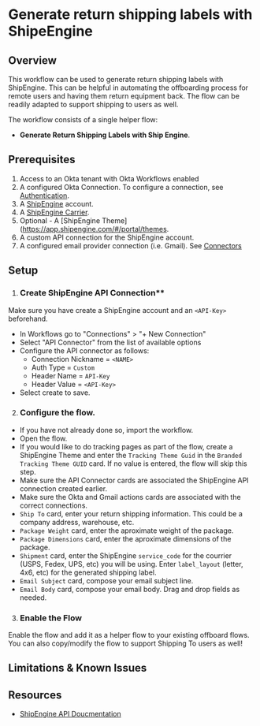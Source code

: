 # Generate return shipping labels with ShipeEngine

## Overview
This workflow can be used to generate return shipping labels with ShipEngine. This can be helpful in automating the offboarding process for remote users and having them return equipment back. The flow can be readily adapted to support shipping to users as well.


The workflow consists of a single helper flow:
- **Generate Return Shipping Labels with Ship Engine**.

## Prerequisites
1. Access to an Okta tenant with Okta Workflows enabled
2. A configured Okta Connection. To configure a connection, see [Authentication](https://help.okta.com/wf/en-us/Content/Topics/Workflows/connector-reference/okta/overviews/authorization.htm).
3. A [ShipEngine](https://www.shipengine.com/) account.
4. A [ShipEngine Carrier](https://www.shipengine.com/docs/carriers/setup/).
5. Optional - A [ShipEngine Theme](https://app.shipengine.com/#/portal/themes. 
6. A custom API connection for the ShipEngine account. 
7. A configured email provider connection (i.e. Gmail). See [Connectors](https://help.okta.com/wf/en-us/Content/Topics/Workflows/connector-reference/connector-reference.htm)

## Setup
1. ### Create ShipEngine API Connection**
Make sure you have create a ShipEngine account and an `<API-Key>` beforehand.
* In Workflows go to "Connections" > "+ New Connection"
* Select "API Connector" from the list of available options
* Configure the API connector as follows:
    * Connection Nickname = `<NAME>`
    * Auth Type = `Custom`
    * Header Name = `API-Key`
    * Header Value = `<API-Key>`
* Select create to save.

2. ### Configure the flow.
* If you have not already done so, import the workflow.
* Open the flow.
* If you would like to do tracking pages as part of the flow, create a ShipEngine Theme and enter the `Tracking Theme Guid` in the `Branded Tracking Theme GUID` card. If no value is entered, the flow will skip this step.
* Make sure the API Connector cards are associated the ShipEngine API connection created earlier.
* Make sure the Okta and Gmail actions cards are associated with the correct connections.
* `Ship To` card, enter your return shipping information. This could be a company address, warehouse, etc.
* `Package Weight` card, enter the aproximate weight of the package.
* `Package Dimensions` card, enter the aproximate dimensions of the package.
* `Shipment` card, enter the ShipEngine `service_code` for the courrier (USPS, Fedex, UPS, etc) you will be using. Enter `label_layout` (letter, 4x6, etc) for the generated shipping label.
* `Email Subject` card, compose your email subject line.
* `Email Body` card, compose your email body. Drag and drop fields as needed.

3. ### Enable the Flow
Enable the flow and add it as a helper flow to your existing offboard flows. You can also copy/modify the flow to support Shipping To users as well!


## Limitations & Known Issues

## Resources
* [ShipEngine API Doucmentation](https://www.shipengine.com/docs/)

